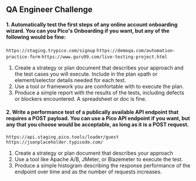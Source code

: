 ## QA Engineer Challenge

#### 1. Automatically test the first steps of any online account onboarding wizard. You can you Pico's Onboarding if you want, but any of the following would be fine:
`https://staging.trypico.com/signup`
`https://demoqa.com/automation-practice-form`
`https://www.guru99.com/live-testing-project.html`


1. Create a strategy or plan document that describes your approach and the test cases you will execute. Include in the plan xpath or element/selector details needed for each test.
2. Use a tool or framework you are comfortable with to execute the plan.
3. Produce a simple report with the results of the tests, including defects or blockers encountered. A spreadsheet or doc is fine.


#### 2. Write a performance test of a publically available API endpoint that requires a POST payload. You can use a Pico API endpoint if you want, but any that you choose would be acceptable, as long as it is a POST request.
`https://api.staging.pico.tools/loader/guest`
`https://jsonplaceholder.typicode.com/`

1. Create a strategy or plan document that describes your approach
2. Use a tool like Apache A/B, JMeter, or Blazemeter to execute the test.
3. Produce a simple histogram describing the response performance of the endpoint over time and as the number of requests increases. 

